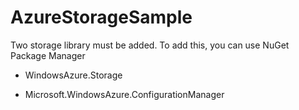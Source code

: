 # AzureStorageSample

Two storage library must be added. To add this, you can use NuGet Package Manager
* WindowsAzure.Storage

* Microsoft.WindowsAzure.ConfigurationManager
